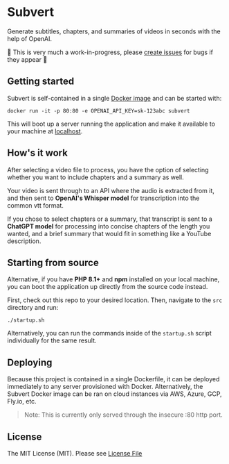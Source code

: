 # Subvert

Generate subtitles, chapters, and summaries of videos in seconds with the help of OpenAI.

🚧 This is very much a work-in-progress, please [create issues](https://github.com/aschmelyun/subvert/issues/new) for bugs if they appear 🚧

## Getting started

Subvert is self-contained in a single [Docker image]() and can be started with:

```
docker run -it -p 80:80 -e OPENAI_API_KEY=sk-123abc subvert
```

This will boot up a server running the application and make it available to your machine at [localhost](http://localhost).

## How's it work

After selecting a video file to process, you have the option of selecting whether you want to include chapters and a summary as well.

Your video is sent through to an API where the audio is extracted from it, and then sent to **OpenAI's Whisper model** for transcription into the common vtt format.

If you chose to select chapters or a summary, that transcript is sent to a **ChatGPT model** for processing into concise chapters of the length you wanted, and a brief summary that would fit in something like a YouTube description.

## Starting from source

Alternative, if you have **PHP 8.1+** and **npm** installed on your local machine, you can boot the application up directly from the source code instead.

First, check out this repo to your desired location. Then, navigate to the `src` directory and run:

```
./startup.sh
```

Alternatively, you can run the commands inside of the `startup.sh` script individually for the same result.

## Deploying

Because this project is contained in a single Dockerfile, it can be deployed immediately to any server provisioned with Docker. Alternatively, the Subvert Docker image can be ran on cloud instances via AWS, Azure, GCP, Fly.io, etc.

> Note: This is currently only served through the insecure :80 http port.

## License

The MIT License (MIT). Please see [License File]()